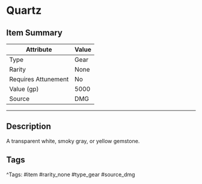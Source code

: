 # Quartz

## Item Summary

| Attribute            | Value                        |
|----------------------|------------------------------|
| Type                 | Gear |
| Rarity               | None             |
| Requires Attunement  | No                |
| Value (gp)           | 5000    |
| Source               | DMG |

---

## Description

A transparent white, smoky gray, or yellow gemstone.

## Tags

^Tags: #item #rarity_none #type_gear #source_dmg